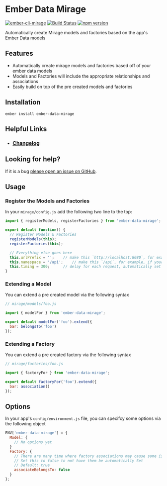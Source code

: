 # Ember Data Mirage

[![ember-cli-mirage](https://embadge.io/v1/badge.svg?start=0.3.0&label=ember-cli-mirage)](https://embadge.io/v1/badge.svg?start=0.3.0&label=ember-cli-mirage)
[![Build Status](https://travis-ci.org/offirgolan/ember-data-mirage.svg)](https://travis-ci.org/offirgolan/ember-data-mirage)
[![npm version](https://badge.fury.io/js/ember-data-mirage.svg)](http://badge.fury.io/js/ember-data-mirage)

Automatically create Mirage models and factories based on the app's Ember Data models

## Features

- Automatically create mirage models and factories based off of your ember data models
- Models and Factories will include the appropriate relationships and associations
- Easily build on top of the pre created models and factories

## Installation

```
ember install ember-data-mirage
```

## Helpful Links

- ### [Changelog](CHANGELOG.md)

## Looking for help?
If it is a bug [please open an issue on GitHub](http://github.com/offirgolan/ember-data-mirage/issues).

## Usage

### Register the Models and Factories

In your `mirage/config.js` add the following two line to the top:

```js
import { registerModels, registerFactories } from 'ember-data-mirage';

export default function() {
  // Register Models & Factories
  registerModels(this);
  registerFactories(this);

  // Everything else goes here
  this.urlPrefix = '';    // make this `http://localhost:8080`, for example, if your API is on a different server
  this.namespace = '/api';    // make this `/api`, for example, if your API is namespaced
  this.timing = 300;      // delay for each request, automatically set to 0 during testing
}
```

### Extending a Model

You can extend a pre created model via the following syntax

```js
// mirage/models/foo.js

import { modelFor } from 'ember-data-mirage';

export default modelFor('foo').extend({
  bar: belongsTo('foo')
});
```

### Extending a Factory

You can extend a pre created factory via the following syntax

```js
// mirage/factories/foo.js

import { factoryFor } from 'ember-data-mirage';

export default factoryFor('foo').extend({
  bar: association()
});
```

## Options

In your app's `config/environment.js` file, you can specifcy some options via the following object

```js
ENV['ember-data-mirage'] = {
  Model: {
    // No options yet
  }
  Factory: {
    // There are many time where factory associations may cause some issues
    // Set this to false to not have them be automatically Set
    // Default: true
    associateBelongsTo: false
  }
};
```
